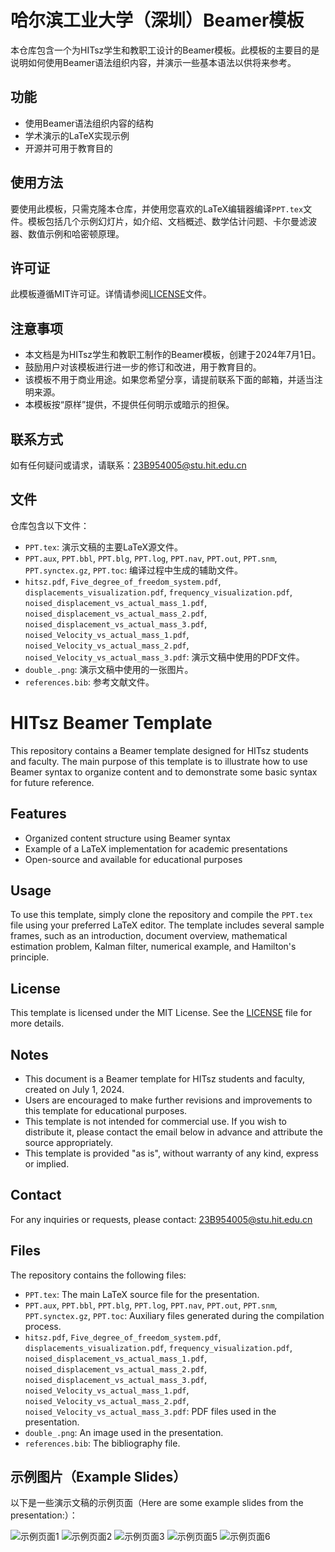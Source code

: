 # 哈尔滨工业大学（深圳）Beamer模板

本仓库包含一个为HITsz学生和教职工设计的Beamer模板。此模板的主要目的是说明如何使用Beamer语法组织内容，并演示一些基本语法以供将来参考。

## 功能

- 使用Beamer语法组织内容的结构
- 学术演示的LaTeX实现示例
- 开源并可用于教育目的

## 使用方法

要使用此模板，只需克隆本仓库，并使用您喜欢的LaTeX编辑器编译`PPT.tex`文件。模板包括几个示例幻灯片，如介绍、文档概述、数学估计问题、卡尔曼滤波器、数值示例和哈密顿原理。


## 许可证

此模板遵循MIT许可证。详情请参阅[LICENSE](LICENSE)文件。

## 注意事项

- 本文档是为HITsz学生和教职工制作的Beamer模板，创建于2024年7月1日。
- 鼓励用户对该模板进行进一步的修订和改进，用于教育目的。
- 该模板不用于商业用途。如果您希望分享，请提前联系下面的邮箱，并适当注明来源。
- 本模板按“原样”提供，不提供任何明示或暗示的担保。

## 联系方式

如有任何疑问或请求，请联系：23B954005@stu.hit.edu.cn

## 文件

仓库包含以下文件：

- `PPT.tex`: 演示文稿的主要LaTeX源文件。
- `PPT.aux`, `PPT.bbl`, `PPT.blg`, `PPT.log`, `PPT.nav`, `PPT.out`, `PPT.snm`, `PPT.synctex.gz`, `PPT.toc`: 编译过程中生成的辅助文件。
- `hitsz.pdf`, `Five_degree_of_freedom_system.pdf`, `displacements_visualization.pdf`, `frequency_visualization.pdf`, `noised_displacement_vs_actual_mass_1.pdf`, `noised_displacement_vs_actual_mass_2.pdf`, `noised_displacement_vs_actual_mass_3.pdf`, `noised_Velocity_vs_actual_mass_1.pdf`, `noised_Velocity_vs_actual_mass_2.pdf`, `noised_Velocity_vs_actual_mass_3.pdf`: 演示文稿中使用的PDF文件。
- `double_.png`: 演示文稿中使用的一张图片。
- `references.bib`: 参考文献文件。


# HITsz Beamer Template

This repository contains a Beamer template designed for HITsz students and faculty. The main purpose of this template is to illustrate how to use Beamer syntax to organize content and to demonstrate some basic syntax for future reference.

## Features

- Organized content structure using Beamer syntax
- Example of a LaTeX implementation for academic presentations
- Open-source and available for educational purposes

## Usage

To use this template, simply clone the repository and compile the `PPT.tex` file using your preferred LaTeX editor. The template includes several sample frames, such as an introduction, document overview, mathematical estimation problem, Kalman filter, numerical example, and Hamilton's principle.

## License

This template is licensed under the MIT License. See the [LICENSE](LICENSE) file for more details.

## Notes

- This document is a Beamer template for HITsz students and faculty, created on July 1, 2024.
- Users are encouraged to make further revisions and improvements to this template for educational purposes.
- This template is not intended for commercial use. If you wish to distribute it, please contact the email below in advance and attribute the source appropriately.
- This template is provided "as is", without warranty of any kind, express or implied.

## Contact

For any inquiries or requests, please contact: 23B954005@stu.hit.edu.cn

## Files

The repository contains the following files:

- `PPT.tex`: The main LaTeX source file for the presentation.
- `PPT.aux`, `PPT.bbl`, `PPT.blg`, `PPT.log`, `PPT.nav`, `PPT.out`, `PPT.snm`, `PPT.synctex.gz`, `PPT.toc`: Auxiliary files generated during the compilation process.
- `hitsz.pdf`, `Five_degree_of_freedom_system.pdf`, `displacements_visualization.pdf`, `frequency_visualization.pdf`, `noised_displacement_vs_actual_mass_1.pdf`, `noised_displacement_vs_actual_mass_2.pdf`, `noised_displacement_vs_actual_mass_3.pdf`, `noised_Velocity_vs_actual_mass_1.pdf`, `noised_Velocity_vs_actual_mass_2.pdf`, `noised_Velocity_vs_actual_mass_3.pdf`: PDF files used in the presentation.
- `double_.png`: An image used in the presentation.
- `references.bib`: The bibliography file.

## 示例图片（Example Slides）

以下是一些演示文稿的示例页面（Here are some example slides from the presentation:）：

![示例页面1](figures/1.png)
![示例页面2](figures/2.png)
![示例页面3](figures/3.png)
![示例页面5](figures/5.png)
![示例页面6](figures/6.png)











